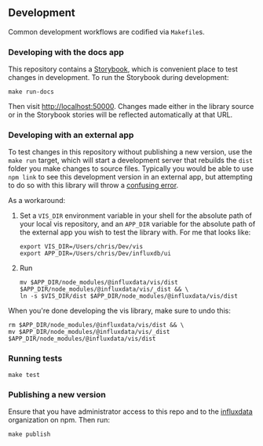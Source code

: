 ## Development

Common development workflows are codified via `Makefile`s.

### Developing with the docs app

This repository contains a [Storybook](https://storybook.js.org/), which is convenient place to test changes in development.
To run the Storybook during development:

```
make run-docs
```

Then visit [http://localhost:50000](http://localhost:50000).
Changes made either in the library source or in the Storybook stories will be reflected automatically at that URL.

### Developing with an external app

To test changes in this repository without publishing a new version, use the `make run` target, which will start a development server that rebuilds the `dist` folder you make changes to source files.
Typically you would be able to use `npm link` to see this development version in an external app, but attempting to do so with this library will throw a [confusing error](https://reactjs.org/warnings/invalid-hook-call-warning.html#duplicate-react).

As a workaround:

1. Set a `VIS_DIR` environment variable in your shell for the absolute path of your local vis repository, and an `APP_DIR` variable for the absolute path of the external app you wish to test the library with.
   For me that looks like:
   ```
   export VIS_DIR=/Users/chris/Dev/vis
   export APP_DIR=/Users/chris/Dev/influxdb/ui
   ```

2. Run
   ```
   mv $APP_DIR/node_modules/@influxdata/vis/dist $APP_DIR/node_modules/@influxdata/vis/_dist && \
   ln -s $VIS_DIR/dist $APP_DIR/node_modules/@influxdata/vis/dist
   ```

When you're done developing the vis library, make sure to undo this:

```
rm $APP_DIR/node_modules/@influxdata/vis/dist && \
mv $APP_DIR/node_modules/@influxdata/vis/_dist $APP_DIR/node_modules/@influxdata/vis/dist
```

### Running tests

```
make test
```

### Publishing a new version

Ensure that you have administrator access to this repo and to the [influxdata](https://www.npmjs.com/org/influxdata) organization on npm.
Then run:

```
make publish
```
